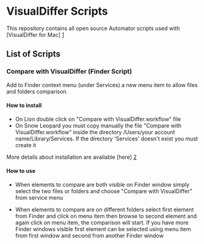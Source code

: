 VisualDiffer Scripts
=====

This repository contains all open source Automator scripts used with [VisualDiffer for Mac] [1]

List of Scripts
-----------------------------------------

### Compare with VisualDiffer (Finder Script)

Add to Finder context menu (under Services) a new menu item to allow files and folders comparison.

#### How to install

- On Lion double click on "Compare with VisualDiffer.workflow" file
- On Snow Leopard you must copy manually the file "Compare with VisualDiffer.workflow" inside the directory /Users/your account name/Library/Services. If the directory 'Services' doesn't exist you must create it

More details about installation are available [here] [2]

#### How to use

- When elements to compare are both visible on Finder window simply select the two files or folders and choose "Compare with VisualDiffer" from service menu

- When elements to compare are on different folders select first element from Finder and click on menu item then browse to second element and again click on menu item, the comparison will start. If you have more Finder windows visible first element can be selected using menu item from first window and second from another Finder window


[1]: http://visualdiffer.com
[2]: https://github.com/visualdiffer/scripts/blob/master/installServices.md
